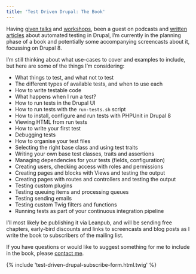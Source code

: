 ```yaml
---
title: 'Test Driven Drupal: The Book'
---
```


<div class="markdown spaced-y-4 mb-6">
<p>Having <a href="/talks/tdd-test-driven-drupal">given talks</a> and <a href="https://web.archive.org/web/20200422110605/https://drupalcamp.london/training/Automated-Testing-and-Test-Driven-Development-in-Drupal-8">workshops</a>, been a guest on podcasts and <a href="/articles/tags/testing">written articles</a> about automated testing in Drupal, I’m currently in the planning phase of a book and potentially some accompanying screencasts about it, focussing on Drupal 8.</p>

<p>I’m still thinking about what use-cases to cover and examples to include, but
here are some of the things I’m considering:</p>

<ul>
<li>What things to test, and what not to test</li>
<li>The different types of available tests, and when to use each</li>
<li>How to write testable code</li>
<li>What happens when I run a test?</li>
<li>How to run tests in the Drupal UI</li>
<li>How to run tests with the <code>run-tests.sh</code> script</li>
<li>How to install, configure and run tests with PHPUnit in Drupal 8</li>
<li>Viewing HTML from run tests</li>
<li>How to write your first test</li>
<li>Debugging tests</li>
<li>How to organise your test files</li>
<li>Selecting the right base class and using test traits</li>
<li>Writing your own base test classes, traits and assertions</li>
<li>Managing dependencies for your tests (fields, configuration)</li>
<li>Creating users, checking access with roles and permissions</li>
<li>Creating pages and blocks with Views and testing the output</li>
<li>Creating pages with routes and controllers and testing the output</li>
<li>Testing custom plugins</li>
<li>Testing queuing items and processing queues</li>
<li>Testing sending emails</li>
<li>Testing custom Twig filters and functions
<li>Running tests as part of your continuous integration pipeline</li>
</ul>

<p>I’ll most likely be publishing it via Leanpub, and will be sending free
chapters, early-bird discounts and links to screencasts and blog posts as I
write the book to subscribers of the mailing list.</p>

<p>If you have questions or would like to suggest something for me to include in
the book, please <a href="mailto:oliver@testdrivendrupal.com">contact me</a>.</p>

{% include 'test-driven-drupal-subscribe-form.html.twig' %}

</div>
